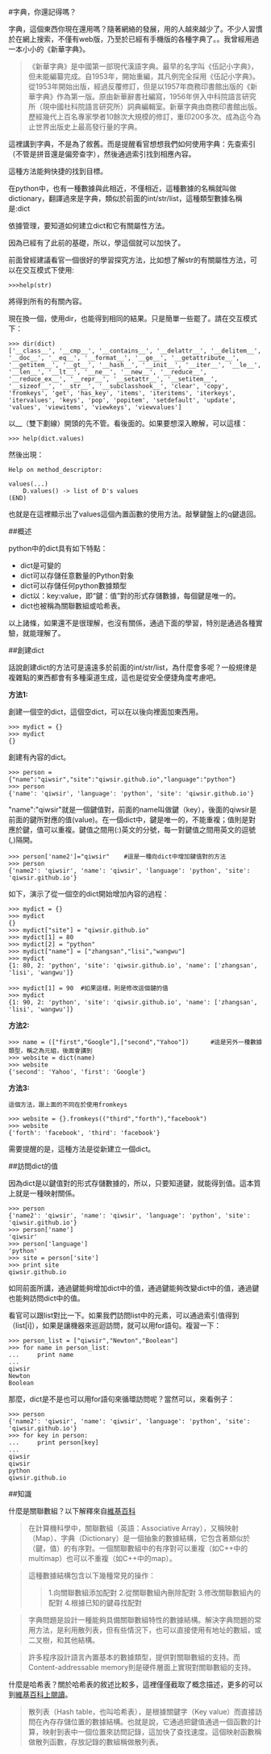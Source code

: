 #字典，你還記得嗎？

字典，這個東西你現在還用嗎？隨著網絡的發展，用的人越來越少了。不少人習慣於在網上搜索，不僅有web版，乃至於已經有手機版的各種字典了。。我曾經用過一本小小的《新華字典》。

>《新華字典》是中國第一部現代漢語字典。最早的名字叫《伍記小字典》，但未能編纂完成。自1953年，開始重編，其凡例完全採用《伍記小字典》。從1953年開始出版，經過反覆修訂，但是以1957年商務印書館出版的《新華字典》作為第一版。原由新華辭書社編寫，1956年併入中科院語言研究所（現中國社科院語言研究所）詞典編輯室。新華字典由商務印書館出版。歷經幾代上百名專家學者10餘次大規模的修訂，重印200多次。成為迄今為止世界出版史上最高發行量的字典。

這裡講到字典，不是為了敘舊。而是提醒看官想想我們如何使用字典：先查索引（不管是拼音還是偏旁查字），然後通過索引找到相應內容。

這種方法能夠快捷的找到目標。

在python中，也有一種數據與此相近，不僅相近，這種數據的名稱就叫做dictionary，翻譯過來是字典，類似於前面的int/str/list，這種類型數據名稱是:dict

依據管理，要知道如何建立dict和它有關屬性方法。

因為已經有了此前的基礎，所以，學這個就可以加快了。

前面曾經建議看官一個很好的學習探究方法，比如想了解str的有關屬性方法，可以在交互模式下使用:

    >>>help(str)

將得到所有的有關內容。

現在換一個，使用dir，也能得到相同的結果。只是簡單一些罷了。請在交互模式下：

    >>> dir(dict)
    ['__class__', '__cmp__', '__contains__', '__delattr__', '__delitem__', '__doc__', '__eq__', '__format__', '__ge__', '__getattribute__', '__getitem__', '__gt__', '__hash__', '__init__', '__iter__', '__le__', '__len__', '__lt__', '__ne__', '__new__', '__reduce__', '__reduce_ex__', '__repr__', '__setattr__', '__setitem__', '__sizeof__', '__str__', '__subclasshook__', 'clear', 'copy', 'fromkeys', 'get', 'has_key', 'items', 'iteritems', 'iterkeys', 'itervalues', 'keys', 'pop', 'popitem', 'setdefault', 'update', 'values', 'viewitems', 'viewkeys', 'viewvalues']

以__（雙下劃線）開頭的先不管。看後面的。如果要想深入瞭解，可以這樣：

    >>> help(dict.values)

然後出現：

    Help on method_descriptor:

    values(...)
        D.values() -> list of D's values
    (END)

也就是在這裡顯示出了values這個內置函數的使用方法。敲擊鍵盤上的q鍵退回。

##概述

python中的dict具有如下特點：

- dict是可變的
- dict可以存儲任意數量的Python對象
- dict可以存儲任何python數據類型
- dict以：key:value，即“鍵：值”對的形式存儲數據，每個鍵是唯一的。
- dict也被稱為關聯數組或哈希表。

以上諸條，如果還不是很理解，也沒有關係，通過下面的學習，特別是通過各種實驗，就能理解了。

##創建dict

話說創建dict的方法可是遠遠多於前面的int/str/list，為什麼會多呢？一般規律是複雜點的東西都會有多種渠道生成，這也是從安全便捷角度考慮吧。

**方法1:**

創建一個空的dict，這個空dict，可以在以後向裡面加東西用。

    >>> mydict = {}
    >>> mydict
    {}

創建有內容的dict。

    >>> person = {"name":"qiwsir","site":"qiwsir.github.io","language":"python"}
    >>> person
    {'name': 'qiwsir', 'language': 'python', 'site': 'qiwsir.github.io'}

"name":"qiwsir"就是一個鍵值對，前面的name叫做鍵（key），後面的qiwsir是前面的鍵所對應的值(value)。在一個dict中，鍵是唯一的，不能重複；值則是對應於鍵，值可以重複。鍵值之間用(:)英文的分號，每一對鍵值之間用英文的逗號(,)隔開。

    >>> person['name2']="qiwsir"    #這是一種向dict中增加鍵值對的方法
    >>> person
    {'name2': 'qiwsir', 'name': 'qiwsir', 'language': 'python', 'site': 'qiwsir.github.io'}

如下，演示了從一個空的dict開始增加內容的過程：

    >>> mydict = {}
    >>> mydict
    {}
    >>> mydict["site"] = "qiwsir.github.io"
    >>> mydict[1] = 80
    >>> mydict[2] = "python"
    >>> mydict["name"] = ["zhangsan","lisi","wangwu"]
    >>> mydict
    {1: 80, 2: 'python', 'site': 'qiwsir.github.io', 'name': ['zhangsan', 'lisi', 'wangwu']}

    >>> mydict[1] = 90  #如果這樣，則是修改這個鍵的值
    >>> mydict
    {1: 90, 2: 'python', 'site': 'qiwsir.github.io', 'name': ['zhangsan', 'lisi', 'wangwu']}

**方法2:**

    >>> name = (["first","Google"],["second","Yahoo"])      #這是另外一種數據類型，稱之為元組，後面會講到
    >>> website = dict(name)
    >>> website
    {'second': 'Yahoo', 'first': 'Google'}

**方法3:**

    這個方法，跟上面的不同在於使用fromkeys

    >>> website = {}.fromkeys(("third","forth"),"facebook")
    >>> website
    {'forth': 'facebook', 'third': 'facebook'}

需要提醒的是，這種方法是從新建立一個dict。

##訪問dict的值

因為dict是以鍵值對的形式存儲數據的，所以，只要知道鍵，就能得到值。這本質上就是一種映射關係。

    >>> person
    {'name2': 'qiwsir', 'name': 'qiwsir', 'language': 'python', 'site': 'qiwsir.github.io'}
    >>> person['name']
    'qiwsir'
    >>> person['language']
    'python'
    >>> site = person['site']
    >>> print site
    qiwsir.github.io

如同前面所講，通過鍵能夠增加dict中的值，通過鍵能夠改變dict中的值，通過鍵也能夠訪問dict中的值。

看官可以跟list對比一下。如果我們訪問list中的元素，可以通過索引值得到（list[i]），如果是讓機器來巡迴訪問，就可以用for語句。複習一下：

    >>> person_list = ["qiwsir","Newton","Boolean"]
    >>> for name in person_list:
    ...     print name
    ...
    qiwsir
    Newton
    Boolean

那麼，dict是不是也可以用for語句來循環訪問呢？當然可以，來看例子：

    >>> person
    {'name2': 'qiwsir', 'name': 'qiwsir', 'language': 'python', 'site': 'qiwsir.github.io'}
    >>> for key in person:
    ...     print person[key]
    ...
    qiwsir
    qiwsir
    python
    qiwsir.github.io

##知識

什麼是關聯數組？以下解釋來自[維基百科](http://zh.wikipedia.org/wiki/%E5%85%B3%E8%81%94%E6%95%B0%E7%BB%84)

>在計算機科學中，關聯數組（英語：Associative Array），又稱映射（Map）、字典（Dictionary）是一個抽象的數據結構，它包含著類似於（鍵，值）的有序對。一個關聯數組中的有序對可以重複（如C++中的multimap）也可以不重複（如C++中的map）。

>這種數據結構包含以下幾種常見的操作：
>>1.向關聯數組添加配對
>>2.從關聯數組內刪除配對
>>3.修改關聯數組內的配對
>>4.根據已知的鍵尋找配對

>字典問題是設計一種能夠具備關聯數組特性的數據結構。解決字典問題的常用方法，是利用散列表，但有些情況下，也可以直接使用有地址的數組，或二叉樹，和其他結構。

>許多程序設計語言內置基本的數據類型，提供對關聯數組的支持。而Content-addressable memory則是硬件層面上實現對關聯數組的支持。

什麼是哈希表？關於哈希表的敘述比較多，這裡僅僅截取了概念描述，更多的可以到[維基百科上閱讀](http://zh.wikipedia.org/wiki/%E5%93%88%E5%B8%8C%E8%A1%A8)。

>散列表（Hash table，也叫哈希表），是根據關鍵字（Key value）而直接訪問在內存存儲位置的數據結構。也就是說，它通過把鍵值通過一個函數的計算，映射到表中一個位置來訪問記錄，這加快了查找速度。這個映射函數稱做散列函數，存放記錄的數組稱做散列表。
